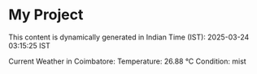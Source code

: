 # My Project

This content is dynamically generated in Indian Time (IST): 2025-03-24 03:15:25 IST


Current Weather in Coimbatore:
Temperature: 26.88 °C
Condition: mist
